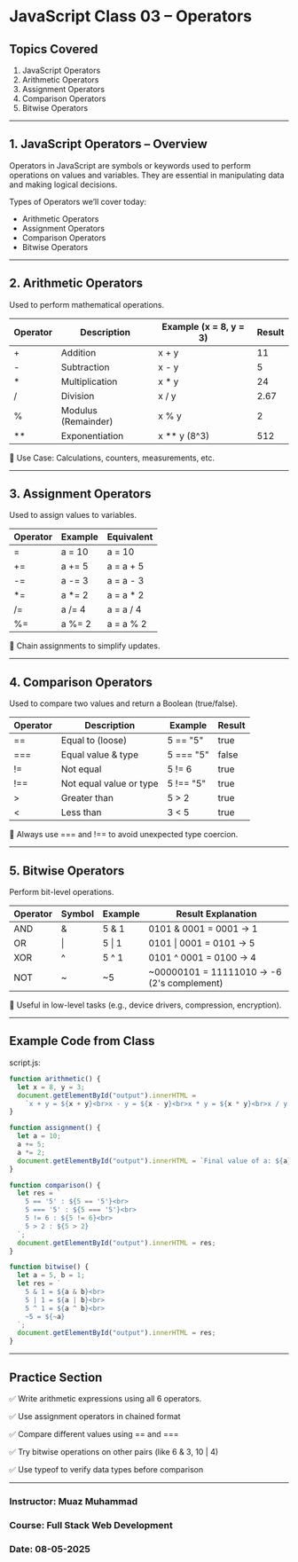 
# JavaScript Class 03 – Operators

## Topics Covered

1. JavaScript Operators
2. Arithmetic Operators
3. Assignment Operators
4. Comparison Operators
5. Bitwise Operators

---

## 1. JavaScript Operators – Overview

Operators in JavaScript are symbols or keywords used to perform operations on values and variables. They are essential in manipulating data and making logical decisions.

Types of Operators we’ll cover today:

* Arithmetic Operators
* Assignment Operators
* Comparison Operators
* Bitwise Operators

---

## 2. Arithmetic Operators

Used to perform mathematical operations.

| Operator | Description         | Example (x = 8, y = 3) | Result |
| -------- | ------------------- | ---------------------- | ------ |
| +        | Addition            | x + y                  | 11     |
| -        | Subtraction         | x - y                  | 5      |
| \*       | Multiplication      | x \* y                 | 24     |
| /        | Division            | x / y                  | 2.67   |
| %        | Modulus (Remainder) | x % y                  | 2      |
| \*\*     | Exponentiation      | x \*\* y (8^3)         | 512    |

🧠 Use Case: Calculations, counters, measurements, etc.

---

## 3. Assignment Operators

Used to assign values to variables.

| Operator | Example | Equivalent |
| -------- | ------- | ---------- |
| =        | a = 10  | a = 10     |
| +=       | a += 5  | a = a + 5  |
| -=       | a -= 3  | a = a - 3  |
| \*=      | a \*= 2 | a = a \* 2 |
| /=       | a /= 4  | a = a / 4  |
| %=       | a %= 2  | a = a % 2  |

🔁 Chain assignments to simplify updates.

---

## 4. Comparison Operators

Used to compare two values and return a Boolean (true/false).

| Operator | Description             | Example   | Result |
| -------- | ----------------------- | --------- | ------ |
| ==       | Equal to (loose)        | 5 == "5"  | true   |
| ===      | Equal value & type      | 5 === "5" | false  |
| !=       | Not equal               | 5 != 6    | true   |
| !==      | Not equal value or type | 5 !== "5" | true   |
| >        | Greater than            | 5 > 2     | true   |
| <        | Less than               | 3 < 5     | true   |

🧠 Always use === and !== to avoid unexpected type coercion.

---

## 5. Bitwise Operators

Perform bit-level operations.

| Operator | Symbol | Example | Result Explanation                          |
| -------- | ------ | ------- | ------------------------------------------- |
| AND      | &      | 5 & 1   | 0101 & 0001 = 0001 → 1                      |
| OR       | \|     | 5 \| 1  | 0101 \| 0001 = 0101 → 5                     |
| XOR      | ^      | 5 ^ 1   | 0101 ^ 0001 = 0100 → 4                      |
| NOT      | \~     | \~5     | \~00000101 = 11111010 → -6 (2's complement) |

🧠 Useful in low-level tasks (e.g., device drivers, compression, encryption).

---

## Example Code from Class

script.js:

```javascript
function arithmetic() {
  let x = 8, y = 3;
  document.getElementById("output").innerHTML =
    `x + y = ${x + y}<br>x - y = ${x - y}<br>x * y = ${x * y}<br>x / y = ${x / y}<br>x % y = ${x % y}<br>x ** y = ${x ** y}`;
}

function assignment() {
  let a = 10;
  a += 5;
  a *= 2;
  document.getElementById("output").innerHTML = `Final value of a: ${a}`;
}

function comparison() {
  let res = `
    5 == '5' : ${5 == '5'}<br>
    5 === '5' : ${5 === '5'}<br>
    5 != 6 : ${5 != 6}<br>
    5 > 2 : ${5 > 2}
  `;
  document.getElementById("output").innerHTML = res;
}

function bitwise() {
  let a = 5, b = 1;
  let res = `
    5 & 1 = ${a & b}<br>
    5 | 1 = ${a | b}<br>
    5 ^ 1 = ${a ^ b}<br>
    ~5 = ${~a}
  `;
  document.getElementById("output").innerHTML = res;
}
```

---

## Practice Section

✅ Write arithmetic expressions using all 6 operators.

✅ Use assignment operators in chained format

✅ Compare different values using == and ===

✅ Try bitwise operations on other pairs (like 6 & 3, 10 | 4)

✅ Use typeof to verify data types before comparison

---

### Instructor: Muaz Muhammad

### Course: Full Stack Web Development

### Date: 08-05-2025


